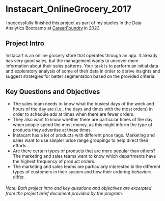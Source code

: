 # Instacart_OnlineGrocery_2017
I successfully finished this project as part of my studies in the Data Analytics Bootcamp at [CareerFoundry](https://careerfoundry.com) in 2023.
## Project Intro
Instacart is an online grocery store that operates through an app. It already has very good sales, but the management wants to uncover more information about their sales patterns. Your task is to perform an initial data and exploratory analysis of some of their data in order to derive insights and suggest strategies for better segmentation based on the provided criteria.
## Key Questions and Objectives
* The sales team needs to know what the busiest days of the week and hours of the day are (i.e., the days and times with the most orders) in order to schedule ads at times when there are fewer orders.
* They also want to know whether there are particular times of the day when people spend the most money, as this might inform the type of products they advertise at these times.
* Instacart has a lot of products with different price tags. Marketing and sales want to use simpler price range groupings to help direct their efforts.
* Are there certain types of products that are more popular than others? The marketing and sales teams want to know which departments have the highest frequency of product orders.
* The marketing and sales teams are particularly interested in the different types of customers in their system and how their ordering behaviors differ.
###### Note: Both project intro and key questions and objectives are excerpted from the project brief document provided by the  program.
